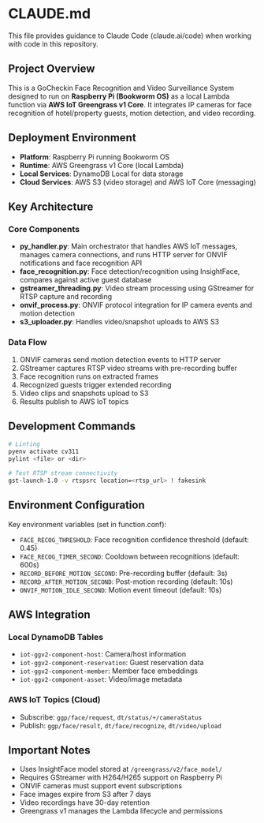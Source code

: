 # CLAUDE.md

This file provides guidance to Claude Code (claude.ai/code) when working with code in this repository.

## Project Overview

This is a GoCheckin Face Recognition and Video Surveillance System designed to run on **Raspberry Pi (Bookworm OS)** as a local Lambda function via **AWS IoT Greengrass v1 Core**. It integrates IP cameras for face recognition of hotel/property guests, motion detection, and video recording.

## Deployment Environment

- **Platform**: Raspberry Pi running Bookworm OS
- **Runtime**: AWS Greengrass v1 Core (local Lambda)
- **Local Services**: DynamoDB Local for data storage
- **Cloud Services**: AWS S3 (video storage) and AWS IoT Core (messaging)

## Key Architecture

### Core Components
- **py_handler.py**: Main orchestrator that handles AWS IoT messages, manages camera connections, and runs HTTP server for ONVIF notifications and face recognition API
- **face_recognition.py**: Face detection/recognition using InsightFace, compares against active guest database
- **gstreamer_threading.py**: Video stream processing using GStreamer for RTSP capture and recording
- **onvif_process.py**: ONVIF protocol integration for IP camera events and motion detection
- **s3_uploader.py**: Handles video/snapshot uploads to AWS S3

### Data Flow
1. ONVIF cameras send motion detection events to HTTP server
2. GStreamer captures RTSP video streams with pre-recording buffer
3. Face recognition runs on extracted frames
4. Recognized guests trigger extended recording
5. Video clips and snapshots upload to S3
6. Results publish to AWS IoT topics

## Development Commands

```bash
# Linting
pyenv activate cv311
pylint <file> or <dir>

# Test RTSP stream connectivity
gst-launch-1.0 -v rtspsrc location=<rtsp_url> ! fakesink
```

## Environment Configuration

Key environment variables (set in function.conf):
- `FACE_RECOG_THRESHOLD`: Face recognition confidence threshold (default: 0.45)
- `FACE_RECOG_TIMER_SECOND`: Cooldown between recognitions (default: 600s)
- `RECORD_BEFORE_MOTION_SECOND`: Pre-recording buffer (default: 3s)
- `RECORD_AFTER_MOTION_SECOND`: Post-motion recording (default: 10s)
- `ONVIF_MOTION_IDLE_SECOND`: Motion event timeout (default: 10s)

## AWS Integration

### Local DynamoDB Tables
- `iot-ggv2-component-host`: Camera/host information
- `iot-ggv2-component-reservation`: Guest reservation data
- `iot-ggv2-component-member`: Member face embeddings
- `iot-ggv2-component-asset`: Video/image metadata

### AWS IoT Topics (Cloud)
- Subscribe: `ggp/face/request`, `dt/status/+/cameraStatus`
- Publish: `ggp/face/result`, `dt/face/recognize`, `dt/video/upload`

## Important Notes

- Uses InsightFace model stored at `/greengrass/v2/face_model/`
- Requires GStreamer with H264/H265 support on Raspberry Pi
- ONVIF cameras must support event subscriptions
- Face images expire from S3 after 7 days
- Video recordings have 30-day retention
- Greengrass v1 manages the Lambda lifecycle and permissions